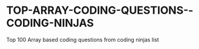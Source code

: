# TOP-ARRAY-CODING-QUESTIONS--CODING-NINJAS
Top 100 Array based coding questions from coding ninjas list
